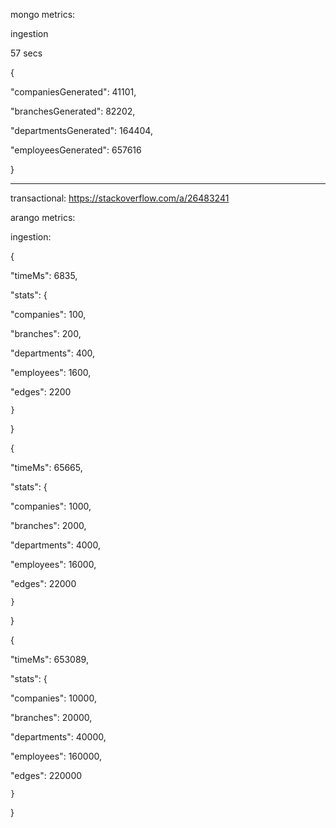 mongo metrics:

ingestion

57 secs

{

"companiesGenerated": 41101,

"branchesGenerated": 82202,

"departmentsGenerated": 164404,

"employeesGenerated": 657616

}





---------------------------------

transactional: https://stackoverflow.com/a/26483241

arango metrics:

ingestion:


{

"timeMs": 6835,

"stats": {

"companies": 100,

"branches": 200,

"departments": 400,

"employees": 1600,

"edges": 2200

    }

}


{

"timeMs": 65665, 

"stats": {

"companies": 1000,

"branches": 2000,

"departments": 4000,

"employees": 16000,

"edges": 22000

    }

}



{

"timeMs": 653089,

"stats": {

"companies": 10000,

"branches": 20000,

"departments": 40000,

"employees": 160000,

"edges": 220000

    }

}
